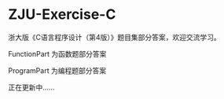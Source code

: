 # ZJU-Exercise-C
浙大版《C语言程序设计（第4版）》题目集部分答案，欢迎交流学习。

FunctionPart 为函数题部分答案

ProgramPart 为编程题部分答案

正在更新中......

